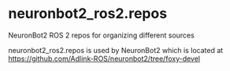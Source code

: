 # neuronbot2_ros2.repos
NeuronBot2 ROS 2 repos for organizing different sources

neuronbot2_ros2.repos is used by NeuronBot2 which is located at
https://github.com/Adlink-ROS/neuronbot2/tree/foxy-devel
